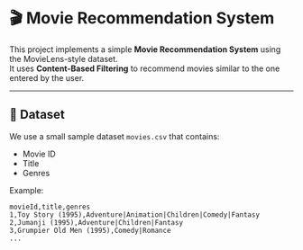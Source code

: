 # 🎬 Movie Recommendation System

This project implements a simple **Movie Recommendation System** using the MovieLens-style dataset.  
It uses **Content-Based Filtering** to recommend movies similar to the one entered by the user.

---

## 📂 Dataset
We use a small sample dataset `movies.csv` that contains:
- Movie ID
- Title
- Genres

Example:
```csv
movieId,title,genres
1,Toy Story (1995),Adventure|Animation|Children|Comedy|Fantasy
2,Jumanji (1995),Adventure|Children|Fantasy
3,Grumpier Old Men (1995),Comedy|Romance
...
